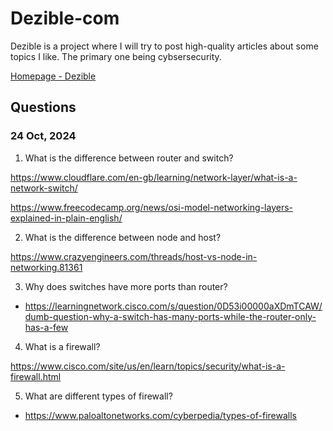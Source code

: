 # Dezible-com

Dezible is a project where I will try to post high-quality articles about some topics I like. The primary one being cybsersecurity.

[Homepage - Dezible](https://www.dezible.com/)

## Questions

### 24 Oct, 2024

1. What is the difference between router and switch?

https://www.cloudflare.com/en-gb/learning/network-layer/what-is-a-network-switch/

https://www.freecodecamp.org/news/osi-model-networking-layers-explained-in-plain-english/

2. What is the difference between node and host?

https://www.crazyengineers.com/threads/host-vs-node-in-networking.81361

3. Why does switches have more ports than router?
- https://learningnetwork.cisco.com/s/question/0D53i00000aXDmTCAW/dumb-question-why-a-switch-has-many-ports-while-the-router-only-has-a-few

4. What is a firewall?

https://www.cisco.com/site/us/en/learn/topics/security/what-is-a-firewall.html

5. What are different types of firewall?

- https://www.paloaltonetworks.com/cyberpedia/types-of-firewalls





